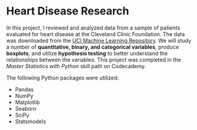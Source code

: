 # Heart Disease Research

In this project, I reviewed and analyzed data from a sample of patients evaluated for heart disease at the Cleveland Clinic Foundation. The data was downloaded from the [UCI Machine Learning Repository](https://archive.ics.uci.edu/ml/datasets/Heart+Disease). We will study a number of **quantitative, binary, and categorical variables**, produce **boxplots**, and utilize **hypothesis testing** to better understand the relationships between the variables. This project was completed in the *Master Statistics with Python* skill path on Codecademy.

The following Python packages were utilized:
- Pandas
- NumPy
- Matplotlib
- Seaborn
- SciPy
- Statsmodels
